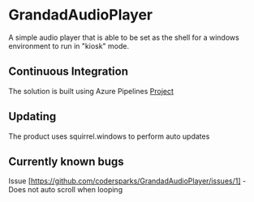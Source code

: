 # GrandadAudioPlayer
A simple audio player that is able to be set as the shell for a windows environment to run in "kiosk" mode.

## Continuous Integration
The solution is built using Azure Pipelines [Project](https://dev.azure.com/codersparks/codersparks/_build?definitionId=1)

## Updating
The product uses squirrel.windows to perform auto updates


## Currently known bugs
Issue [https://github.com/codersparks/GrandadAudioPlayer/issues/1] - Does not auto scroll when looping
